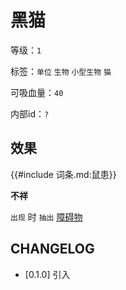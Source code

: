 # 黑猫

等级：`1`

标签：`单位` `生物` `小型生物` `猫`

可吸血量：`40`

内部id：`?`

## 效果

{{#include 词条.md:鼠患}}

**不祥**

`出现` 时 `抽出` [障碍物](../卡牌组/障碍物.md)

## CHANGELOG

- [0.1.0] 引入
